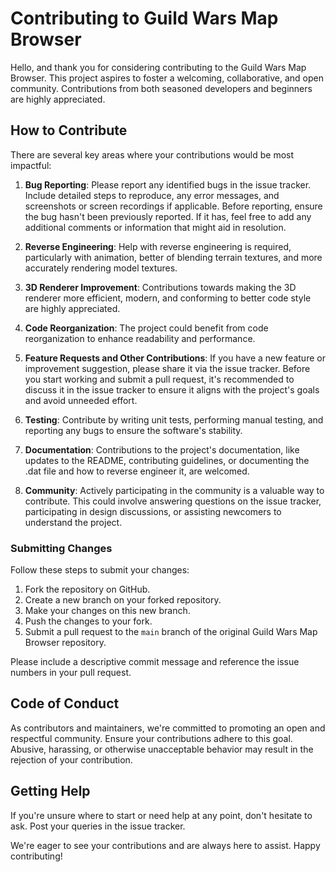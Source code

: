 # Contributing to Guild Wars Map Browser

Hello, and thank you for considering contributing to the Guild Wars Map Browser. This project aspires to foster a welcoming, collaborative, and open community. Contributions from both seasoned developers and beginners are highly appreciated.

## How to Contribute

There are several key areas where your contributions would be most impactful:

1. **Bug Reporting**: Please report any identified bugs in the issue tracker. Include detailed steps to reproduce, any error messages, and screenshots or screen recordings if applicable. Before reporting, ensure the bug hasn't been previously reported. If it has, feel free to add any additional comments or information that might aid in resolution.

2. **Reverse Engineering**: Help with reverse engineering is required, particularly with animation, better of blending terrain textures, and more accurately rendering model textures.

3. **3D Renderer Improvement**: Contributions towards making the 3D renderer more efficient, modern, and conforming to better code style are highly appreciated.

4. **Code Reorganization**: The project could benefit from code reorganization to enhance readability and performance.

5. **Feature Requests and Other Contributions**: If you have a new feature or improvement suggestion, please share it via the issue tracker. Before you start working and submit a pull request, it's recommended to discuss it in the issue tracker to ensure it aligns with the project's goals and avoid unneeded effort.

6. **Testing**: Contribute by writing unit tests, performing manual testing, and reporting any bugs to ensure the software's stability.

7. **Documentation**: Contributions to the project's documentation, like updates to the README, contributing guidelines, or documenting the .dat file and how to reverse engineer it, are welcomed.

8. **Community**: Actively participating in the community is a valuable way to contribute. This could involve answering questions on the issue tracker, participating in design discussions, or assisting newcomers to understand the project.

### Submitting Changes

Follow these steps to submit your changes:

1. Fork the repository on GitHub.
2. Create a new branch on your forked repository.
3. Make your changes on this new branch.
4. Push the changes to your fork.
5. Submit a pull request to the `main` branch of the original Guild Wars Map Browser repository.

Please include a descriptive commit message and reference the issue numbers in your pull request.

## Code of Conduct

As contributors and maintainers, we're committed to promoting an open and respectful community. Ensure your contributions adhere to this goal. Abusive, harassing, or otherwise unacceptable behavior may result in the rejection of your contribution.

## Getting Help

If you're unsure where to start or need help at any point, don't hesitate to ask. Post your queries in the issue tracker.

We're eager to see your contributions and are always here to assist. Happy contributing!
